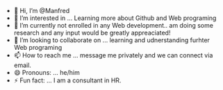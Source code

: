 - 👋 Hi, I’m @Manfred
- 👀 I’m interested in ... Learning more about Github and Web programing
- 🌱 I’m currently not enrolled in any Web development.. am doing some research and any input would be greatly appreaciated!
- 💞️ I’m looking to collaborate on ... learning and udnerstanding furhter Web programing
- 📫 How to reach me ... message me privately and we can connect via email.
- 😄 Pronouns: ... he/him
- ⚡ Fun fact: ... I am a consultant in HR.

<!---
mfredob/mfredob is a ✨ special ✨ repository because its `README.md` (this file) appears on your GitHub profile.
You can click the Preview link to take a look at your changes.
--->
